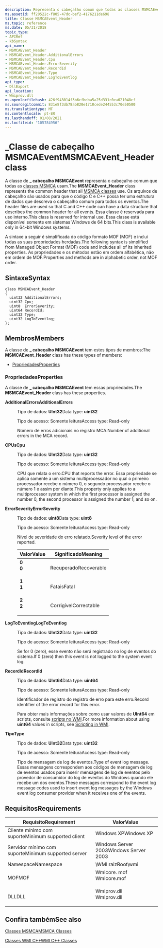```yaml
---
description: Representa o cabeçalho comum que todas as classes MSMCAEvent usam. Essa classe está disponível somente em sistemas Windows de 64 bits.
ms.assetid: ff20522c-f805-47dc-bef2-4176211de698
title: Classe MSMCAEvent_Header
ms.topic: reference
ms.date: 05/31/2018
topic_type:
- APIRef
- kbSyntax
api_name:
- MSMCAEvent_Header
- MSMCAEvent_Header.AdditionalErrors
- MSMCAEvent_Header.Cpu
- MSMCAEvent_Header.ErrorSeverity
- MSMCAEvent_Header.RecordId
- MSMCAEvent_Header.Type
- MSMCAEvent_Header.LogToEventlog
api_type:
- DllExport
api_location:
- Wmiprov.dll
ms.openlocfilehash: 426f943014f3b6cfbdba5a25d331c0ea621048cf
ms.sourcegitcommit: 831e8f3db78ab820e1710cede244553c70e50500
ms.translationtype: MT
ms.contentlocale: pt-BR
ms.lasthandoff: 01/08/2021
ms.locfileid: "105784956"
---
```

# <a name="msmcaevent_header-class"></a><span data-ttu-id="74613-104">\_Classe de cabeçalho MSMCAEvent</span><span class="sxs-lookup"><span data-stu-id="74613-104">MSMCAEvent\_Header class</span></span>

<span data-ttu-id="74613-105">A classe de **\_ cabeçalho MSMCAEvent** representa o cabeçalho comum que todas as [classes MSMCA](msmca-classes.md) usam.</span><span class="sxs-lookup"><span data-stu-id="74613-105">The **MSMCAEvent\_Header** class represents the common header that all [MSMCA classes](msmca-classes.md) use.</span></span> <span data-ttu-id="74613-106">Os arquivos de cabeçalho são usados para que o código C e C++ possa ter uma estrutura de dados que descreva o cabeçalho comum para todos os eventos.</span><span class="sxs-lookup"><span data-stu-id="74613-106">The header files are used so that C and C++ code can have a data structure that describes the common header for all events.</span></span> <span data-ttu-id="74613-107">Essa classe é reservada para uso interno.</span><span class="sxs-lookup"><span data-stu-id="74613-107">This class is reserved for internal use.</span></span> <span data-ttu-id="74613-108">Essa classe está disponível somente em sistemas Windows de 64 bits.</span><span class="sxs-lookup"><span data-stu-id="74613-108">This class is available only in 64-bit Windows systems.</span></span>

<span data-ttu-id="74613-109">A sintaxe a seguir é simplificada do código formato MOF (MOF) e inclui todas as suas propriedades herdadas.</span><span class="sxs-lookup"><span data-stu-id="74613-109">The following syntax is simplified from Managed Object Format (MOF) code and includes all of its inherited properties.</span></span> <span data-ttu-id="74613-110">As propriedades e os métodos estão em ordem alfabética, não em ordem de MOF.</span><span class="sxs-lookup"><span data-stu-id="74613-110">Properties and methods are in alphabetic order, not MOF order.</span></span>

## <a name="syntax"></a><span data-ttu-id="74613-111">Sintaxe</span><span class="sxs-lookup"><span data-stu-id="74613-111">Syntax</span></span>

``` syntax
class MSMCAEvent_Header
{
  uint32 AdditionalErrors;
  uint32 Cpu;
  uint8  ErrorSeverity;
  uint64 RecordId;
  uint32 Type;
  uint32 LogToEventlog;
};
```

## <a name="members"></a><span data-ttu-id="74613-112">Membros</span><span class="sxs-lookup"><span data-stu-id="74613-112">Members</span></span>

<span data-ttu-id="74613-113">A classe de **\_ cabeçalho MSMCAEvent** tem estes tipos de membros:</span><span class="sxs-lookup"><span data-stu-id="74613-113">The **MSMCAEvent\_Header** class has these types of members:</span></span>

-   [<span data-ttu-id="74613-114">Propriedades</span><span class="sxs-lookup"><span data-stu-id="74613-114">Properties</span></span>](#properties)

### <a name="properties"></a><span data-ttu-id="74613-115">Propriedades</span><span class="sxs-lookup"><span data-stu-id="74613-115">Properties</span></span>

<span data-ttu-id="74613-116">A classe de **\_ cabeçalho MSMCAEvent** tem essas propriedades.</span><span class="sxs-lookup"><span data-stu-id="74613-116">The **MSMCAEvent\_Header** class has these properties.</span></span>

<dl> <dt>

<span data-ttu-id="74613-117">**AdditionalErrors**</span><span class="sxs-lookup"><span data-stu-id="74613-117">**AdditionalErrors**</span></span>
</dt> <dd> <dl> <dt>

<span data-ttu-id="74613-118">Tipo de dados: **UInt32**</span><span class="sxs-lookup"><span data-stu-id="74613-118">Data type: **uint32**</span></span>
</dt> <dt>

<span data-ttu-id="74613-119">Tipo de acesso: Somente leitura</span><span class="sxs-lookup"><span data-stu-id="74613-119">Access type: Read-only</span></span>
</dt> </dl>

<span data-ttu-id="74613-120">Número de erros adicionais no registro MCA.</span><span class="sxs-lookup"><span data-stu-id="74613-120">Number of additional errors in the MCA record.</span></span>

</dd> <dt>

<span data-ttu-id="74613-121">**CPUs**</span><span class="sxs-lookup"><span data-stu-id="74613-121">**Cpu**</span></span>
</dt> <dd> <dl> <dt>

<span data-ttu-id="74613-122">Tipo de dados: **UInt32**</span><span class="sxs-lookup"><span data-stu-id="74613-122">Data type: **uint32**</span></span>
</dt> <dt>

<span data-ttu-id="74613-123">Tipo de acesso: Somente leitura</span><span class="sxs-lookup"><span data-stu-id="74613-123">Access type: Read-only</span></span>
</dt> </dl>

<span data-ttu-id="74613-124">CPU que relata o erro.</span><span class="sxs-lookup"><span data-stu-id="74613-124">CPU that reports the error.</span></span> <span data-ttu-id="74613-125">Essa propriedade se aplica somente a um sistema multiprocessador no qual o primeiro processador recebe o número 0, o segundo processador recebe o número 1 e assim por diante.</span><span class="sxs-lookup"><span data-stu-id="74613-125">This property only applies to a multiprocessor system in which the first processor is assigned the number 0, the second processor is assigned the number 1, and so on.</span></span>

</dd> <dt>

<span data-ttu-id="74613-126">**ErrorSeverity**</span><span class="sxs-lookup"><span data-stu-id="74613-126">**ErrorSeverity**</span></span>
</dt> <dd> <dl> <dt>

<span data-ttu-id="74613-127">Tipo de dados: **uint8**</span><span class="sxs-lookup"><span data-stu-id="74613-127">Data type: **uint8**</span></span>
</dt> <dt>

<span data-ttu-id="74613-128">Tipo de acesso: Somente leitura</span><span class="sxs-lookup"><span data-stu-id="74613-128">Access type: Read-only</span></span>
</dt> </dl>

<span data-ttu-id="74613-129">Nível de severidade do erro relatado.</span><span class="sxs-lookup"><span data-stu-id="74613-129">Severity level of the error reported.</span></span>



| <span data-ttu-id="74613-130">Valor</span><span class="sxs-lookup"><span data-stu-id="74613-130">Value</span></span>                                                                                                | <span data-ttu-id="74613-131">Significado</span><span class="sxs-lookup"><span data-stu-id="74613-131">Meaning</span></span>                |
|------------------------------------------------------------------------------------------------------|------------------------|
| <span id="0"></span><dl> <span data-ttu-id="74613-132"><dt>**0**</dt></span><span class="sxs-lookup"><span data-stu-id="74613-132"><dt>**0**</dt></span></span> </dl> | <span data-ttu-id="74613-133">Recuperado</span><span class="sxs-lookup"><span data-stu-id="74613-133">Recoverable</span></span><br/> |
| <span id="1"></span><dl> <span data-ttu-id="74613-134"><dt>**1**</dt></span><span class="sxs-lookup"><span data-stu-id="74613-134"><dt>**1**</dt></span></span> </dl> | <span data-ttu-id="74613-135">Fatais</span><span class="sxs-lookup"><span data-stu-id="74613-135">Fatal</span></span><br/>       |
| <span id="2"></span><dl> <span data-ttu-id="74613-136"><dt>**2**</dt></span><span class="sxs-lookup"><span data-stu-id="74613-136"><dt>**2**</dt></span></span> </dl> | <span data-ttu-id="74613-137">Corrigível</span><span class="sxs-lookup"><span data-stu-id="74613-137">Correctable</span></span><br/> |



 

</dd> <dt>

<span data-ttu-id="74613-138">**LogToEventlog**</span><span class="sxs-lookup"><span data-stu-id="74613-138">**LogToEventlog**</span></span>
</dt> <dd> <dl> <dt>

<span data-ttu-id="74613-139">Tipo de dados: **UInt32**</span><span class="sxs-lookup"><span data-stu-id="74613-139">Data type: **uint32**</span></span>
</dt> <dt>

<span data-ttu-id="74613-140">Tipo de acesso: Somente leitura</span><span class="sxs-lookup"><span data-stu-id="74613-140">Access type: Read-only</span></span>
</dt> </dl>

<span data-ttu-id="74613-141">Se for 0 (zero), esse evento não será registrado no log de eventos do sistema.</span><span class="sxs-lookup"><span data-stu-id="74613-141">If 0 (zero) then this event is not logged to the system event log.</span></span>

</dd> <dt>

<span data-ttu-id="74613-142">**RecordId**</span><span class="sxs-lookup"><span data-stu-id="74613-142">**RecordId**</span></span>
</dt> <dd> <dl> <dt>

<span data-ttu-id="74613-143">Tipo de dados: **UInt64**</span><span class="sxs-lookup"><span data-stu-id="74613-143">Data type: **uint64**</span></span>
</dt> <dt>

<span data-ttu-id="74613-144">Tipo de acesso: Somente leitura</span><span class="sxs-lookup"><span data-stu-id="74613-144">Access type: Read-only</span></span>
</dt> </dl>

<span data-ttu-id="74613-145">Identificador de registro do registro de erro para este erro.</span><span class="sxs-lookup"><span data-stu-id="74613-145">Record identifier of the error record for this error.</span></span>

<span data-ttu-id="74613-146">Para obter mais informações sobre como usar valores de **UInt64** em scripts, consulte [scripts no WMI](/previous-versions//aa393262(v=vs.85)).</span><span class="sxs-lookup"><span data-stu-id="74613-146">For more information about using **uint64** values in scripts, see [Scripting in WMI](/previous-versions//aa393262(v=vs.85)).</span></span>

</dd> <dt>

<span data-ttu-id="74613-147">**Tipo**</span><span class="sxs-lookup"><span data-stu-id="74613-147">**Type**</span></span>
</dt> <dd> <dl> <dt>

<span data-ttu-id="74613-148">Tipo de dados: **UInt32**</span><span class="sxs-lookup"><span data-stu-id="74613-148">Data type: **uint32**</span></span>
</dt> <dt>

<span data-ttu-id="74613-149">Tipo de acesso: Somente leitura</span><span class="sxs-lookup"><span data-stu-id="74613-149">Access type: Read-only</span></span>
</dt> </dl>

<span data-ttu-id="74613-150">Tipo de mensagem de log de eventos.</span><span class="sxs-lookup"><span data-stu-id="74613-150">Type of event log message.</span></span> <span data-ttu-id="74613-151">Essas mensagens correspondem aos códigos de mensagem de log de eventos usados para inserir mensagens de log de eventos pelo provedor de consumidor do log de eventos do Windows quando ele recebe um dos eventos.</span><span class="sxs-lookup"><span data-stu-id="74613-151">These messages correspond to the event log message codes used to insert event log messages by the Windows event log consumer provider when it receives one of the events.</span></span>

</dd> </dl>

## <a name="requirements"></a><span data-ttu-id="74613-152">Requisitos</span><span class="sxs-lookup"><span data-stu-id="74613-152">Requirements</span></span>



| <span data-ttu-id="74613-153">Requisito</span><span class="sxs-lookup"><span data-stu-id="74613-153">Requirement</span></span> | <span data-ttu-id="74613-154">Valor</span><span class="sxs-lookup"><span data-stu-id="74613-154">Value</span></span> |
|-------------------------------------|----------------------------------------------------------------------------------------|
| <span data-ttu-id="74613-155">Cliente mínimo com suporte</span><span class="sxs-lookup"><span data-stu-id="74613-155">Minimum supported client</span></span><br/> | <span data-ttu-id="74613-156">Windows XP</span><span class="sxs-lookup"><span data-stu-id="74613-156">Windows XP</span></span><br/>                                                                  |
| <span data-ttu-id="74613-157">Servidor mínimo com suporte</span><span class="sxs-lookup"><span data-stu-id="74613-157">Minimum supported server</span></span><br/> | <span data-ttu-id="74613-158">Windows Server 2003</span><span class="sxs-lookup"><span data-stu-id="74613-158">Windows Server 2003</span></span><br/>                                                         |
| <span data-ttu-id="74613-159">Namespace</span><span class="sxs-lookup"><span data-stu-id="74613-159">Namespace</span></span><br/>                | <span data-ttu-id="74613-160">\\WMI raiz</span><span class="sxs-lookup"><span data-stu-id="74613-160">Root\\wmi</span></span><br/>                                                                   |
| <span data-ttu-id="74613-161">MOF</span><span class="sxs-lookup"><span data-stu-id="74613-161">MOF</span></span><br/>                      | <dl> <span data-ttu-id="74613-162"><dt>Wmicore. mof</dt></span><span class="sxs-lookup"><span data-stu-id="74613-162"><dt>Wmicore.mof</dt></span></span> </dl> |
| <span data-ttu-id="74613-163">DLL</span><span class="sxs-lookup"><span data-stu-id="74613-163">DLL</span></span><br/>                      | <dl> <span data-ttu-id="74613-164"><dt>Wmiprov.dll</dt></span><span class="sxs-lookup"><span data-stu-id="74613-164"><dt>Wmiprov.dll</dt></span></span> </dl> |



## <a name="see-also"></a><span data-ttu-id="74613-165">Confira também</span><span class="sxs-lookup"><span data-stu-id="74613-165">See also</span></span>

<dl> <dt>

[<span data-ttu-id="74613-166">Classes MSMCA</span><span class="sxs-lookup"><span data-stu-id="74613-166">MSMCA Classes</span></span>](msmca-classes.md)
</dt> <dt>

[<span data-ttu-id="74613-167">Classes WMI C++</span><span class="sxs-lookup"><span data-stu-id="74613-167">WMI C++ Classes</span></span>](/windows/desktop/WmiSdk/wmi-c-classes)
</dt> </dl>

 

